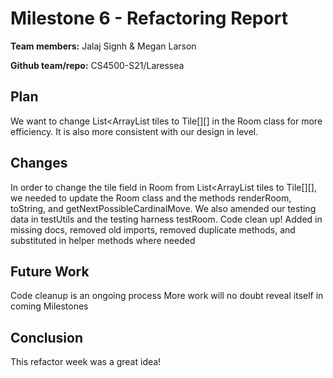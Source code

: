 # Milestone 6 - Refactoring Report

**Team members:** Jalaj Signh & Megan Larson

**Github team/repo:** CS4500-S21/Laressea


## Plan
We want to change List<ArrayList<Tile> tiles to Tile[][] in the Room class for more efficiency. It is also more consistent with our design in level.


## Changes

In order to change the tile field in Room from List<ArrayList<Tile> tiles to Tile[][], we needed to update the Room class and the methods renderRoom, toString, and getNextPossibleCardinalMove. We also amended our testing data in testUtils and the testing harness testRoom.
Code clean up! Added in missing docs, removed old imports, removed duplicate methods, and substituted in helper methods where needed

## Future Work

Code cleanup is an ongoing process
More work will no doubt reveal itself in coming Milestones

## Conclusion

This refactor week was a great idea!
